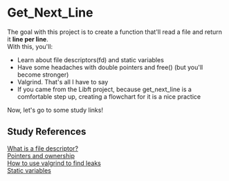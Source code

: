 # Get_Next_Line

The goal with this project is to create a function that'll read a file and return it **line per line**.  
With this, you'll:  
- Learn about file descriptors(fd) and static variables  
- Have some headaches with double pointers and free() (but you'll become stronger)  
- Valgrind. That's all I have to say  
- If you came from the Libft project, because get_next_line is a comfortable step up, creating a flowchart for it is a nice practice  

Now, let's go to some study links!  
## Study References
[What is a file descriptor?](https://www.computerhope.com/jargon/f/file-descriptor.htm)  
[Pointers and ownership](https://stackoverflow.com/questions/60046802/understanding-memory-ownership-models-in-c)  
[How to use valgrind to find leaks](https://stackoverflow.com/questions/5134891/how-do-i-use-valgrind-to-find-memory-leaks?rq=1)  
[Static variables](https://www.upgrad.com/blog/static-variable-in-c/)  
